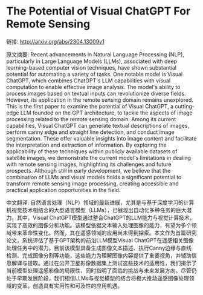 # The Potential of Visual ChatGPT For Remote Sensing

链接: http://arxiv.org/abs/2304.13009v1

原文摘要:
Recent advancements in Natural Language Processing (NLP), particularly in
Large Language Models (LLMs), associated with deep learning-based computer
vision techniques, have shown substantial potential for automating a variety of
tasks. One notable model is Visual ChatGPT, which combines ChatGPT's LLM
capabilities with visual computation to enable effective image analysis. The
model's ability to process images based on textual inputs can revolutionize
diverse fields. However, its application in the remote sensing domain remains
unexplored. This is the first paper to examine the potential of Visual ChatGPT,
a cutting-edge LLM founded on the GPT architecture, to tackle the aspects of
image processing related to the remote sensing domain. Among its current
capabilities, Visual ChatGPT can generate textual descriptions of images,
perform canny edge and straight line detection, and conduct image segmentation.
These offer valuable insights into image content and facilitate the
interpretation and extraction of information. By exploring the applicability of
these techniques within publicly available datasets of satellite images, we
demonstrate the current model's limitations in dealing with remote sensing
images, highlighting its challenges and future prospects. Although still in
early development, we believe that the combination of LLMs and visual models
holds a significant potential to transform remote sensing image processing,
creating accessible and practical application opportunities in the field.

中文翻译:
自然语言处理（NLP）领域的最新进展，尤其是与基于深度学习的计算机视觉技术相结合的大型语言模型（LLMs），已展现出自动化多种任务的巨大潜力。其中，Visual ChatGPT模型通过整合ChatGPT的LLM能力与视觉计算技术，实现了高效的图像分析功能。该模型依据文本输入处理图像的能力，有望为多个领域带来革命性变化。然而，其在遥感领域的应用尚未得到探索。本文作为首篇研究论文，系统评估了基于GPT架构的前沿LLM模型Visual ChatGPT在遥感相关图像处理任务中的潜力。目前该模型具备生成图像文本描述、执行Canny边缘与直线检测、完成图像分割等功能，这些能力为理解图像内容提供了重要视角，并辅助信息解译与提取。通过在公开卫星影像数据集上测试这些技术的适用性，我们揭示了当前模型处理遥感影像的局限性，同时指明了面临的挑战与未来发展方向。尽管仍处于早期发展阶段，我们相信LLMs与视觉模型的结合将极大推动遥感图像处理领域的变革，创造具有实用性和可及性的应用机遇。

